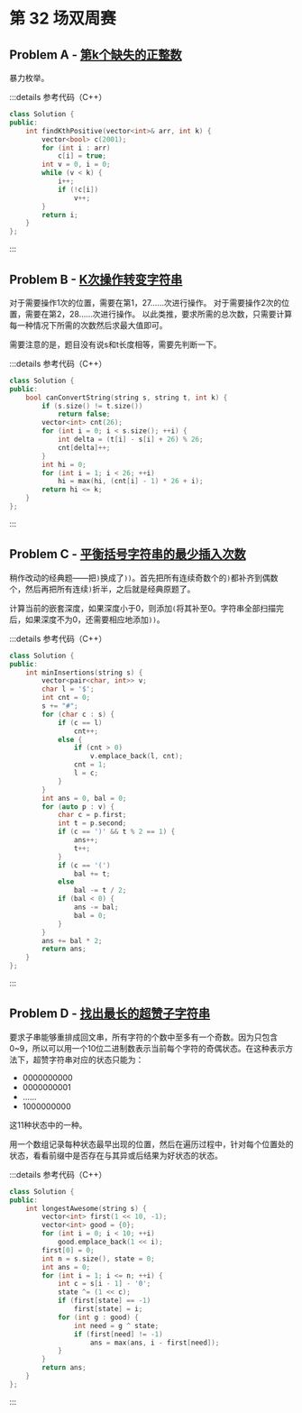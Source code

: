 # 第 32 场双周赛

## Problem A - [第k个缺失的正整数](https://leetcode.cn/problems/kth-missing-positive-number/)

暴力枚举。

:::details 参考代码（C++）

```cpp
class Solution {
public:
    int findKthPositive(vector<int>& arr, int k) {
        vector<bool> c(2001);
        for (int i : arr)
            c[i] = true;
        int v = 0, i = 0;
        while (v < k) {
            i++;
            if (!c[i])
                v++;
        }
        return i;
    }
};
```

:::

## Problem B - [K次操作转变字符串](https://leetcode.cn/problems/can-convert-string-in-k-moves/)

对于需要操作1次的位置，需要在第1，27……次进行操作。
对于需要操作2次的位置，需要在第2，28……次进行操作。
以此类推，要求所需的总次数，只需要计算每一种情况下所需的次数然后求最大值即可。

需要注意的是，题目没有说s和t长度相等，需要先判断一下。

:::details 参考代码（C++）

```cpp
class Solution {
public:
    bool canConvertString(string s, string t, int k) {
        if (s.size() != t.size())
            return false;
        vector<int> cnt(26);
        for (int i = 0; i < s.size(); ++i) {
            int delta = (t[i] - s[i] + 26) % 26;
            cnt[delta]++;
        }
        int hi = 0;
        for (int i = 1; i < 26; ++i)
            hi = max(hi, (cnt[i] - 1) * 26 + i);
        return hi <= k;
    }
};
```

:::

## Problem C - [平衡括号字符串的最少插入次数](https://leetcode.cn/problems/minimum-insertions-to-balance-a-parentheses-string/)

稍作改动的经典题——把`)`换成了`))`。首先把所有连续奇数个的`)`都补齐到偶数个，然后再把所有连续`)`折半，之后就是经典原题了。

计算当前的嵌套深度，如果深度小于0，则添加`(`将其补至0。字符串全部扫描完后，如果深度不为0，还需要相应地添加`))`。

:::details 参考代码（C++）

```cpp
class Solution {
public:
    int minInsertions(string s) {
        vector<pair<char, int>> v;
        char l = '$';
        int cnt = 0;
        s += "#";
        for (char c : s) {
            if (c == l)
                cnt++;
            else {
                if (cnt > 0)
                    v.emplace_back(l, cnt);
                cnt = 1;
                l = c;
            }
        }
        int ans = 0, bal = 0;
        for (auto p : v) {
            char c = p.first;
            int t = p.second;
            if (c == ')' && t % 2 == 1) {
                ans++;
                t++;
            }
            if (c == '(')
                bal += t;
            else
                bal -= t / 2;
            if (bal < 0) {
                ans -= bal;
                bal = 0;
            }
        }
        ans += bal * 2;
        return ans;
    }
};
```

:::

## Problem D - [找出最长的超赞子字符串](https://leetcode.cn/problems/find-longest-awesome-substring/)

要求子串能够重排成回文串，所有字符的个数中至多有一个奇数。因为只包含0~9，所以可以用一个10位二进制数表示当前每个字符的奇偶状态。在这种表示方法下，超赞字符串对应的状态只能为：

- 0000000000
- 0000000001
- ……
- 1000000000

这11种状态中的一种。

用一个数组记录每种状态最早出现的位置，然后在遍历过程中，针对每个位置处的状态，看看前缀中是否存在与其异或后结果为好状态的状态。

:::details 参考代码（C++）

```cpp
class Solution {
public:
    int longestAwesome(string s) {
        vector<int> first(1 << 10, -1);
        vector<int> good = {0};
        for (int i = 0; i < 10; ++i)
            good.emplace_back(1 << i);
        first[0] = 0;
        int n = s.size(), state = 0;
        int ans = 0;
        for (int i = 1; i <= n; ++i) {
            int c = s[i - 1] - '0';
            state ^= (1 << c);
            if (first[state] == -1)
                first[state] = i;
            for (int g : good) {
                int need = g ^ state;
                if (first[need] != -1)
                    ans = max(ans, i - first[need]);
            }
        }
        return ans;
    }
};
```

:::

